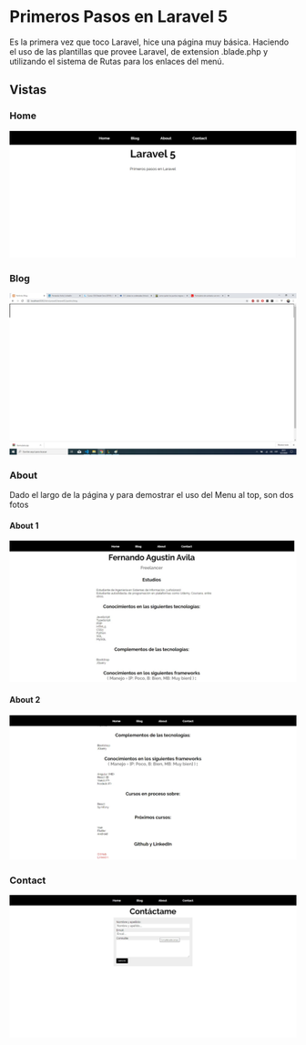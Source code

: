 # Primeros Pasos en Laravel 5
Es la primera vez que toco Laravel, hice una página muy básica.
Haciendo el uso de las plantillas que provee Laravel, de extension .blade.php y utilizando el sistema de Rutas para los enlaces del menú.

## Vistas

### Home
![Home](Vistas/home.jpg)

### Blog
![Blog](Vistas/blog.jpg)

### About
Dado el largo de la página y para demostrar el uso del Menu al top, son dos fotos 

#### About 1
![About](Vistas/about1.jpg)

#### About 2
![About](Vistas/about2.jpg)

### Contact
![About](Vistas/contact.jpg)

